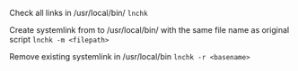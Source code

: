 Check all links in /usr/local/bin/
```lnchk```

Create systemlink from <filepath> to /usr/local/bin/ with the same file name as original script
```lnchk -m <filepath>```

Remove existing systemlink in /usr/local/bin
```lnchk -r <basename>```
